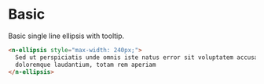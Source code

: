 # Basic

Basic single line ellipsis with tooltip.

```html
<n-ellipsis style="max-width: 240px;">
  Sed ut perspiciatis unde omnis iste natus error sit voluptatem accusantium
  doloremque laudantium, totam rem aperiam
</n-ellipsis>
```
